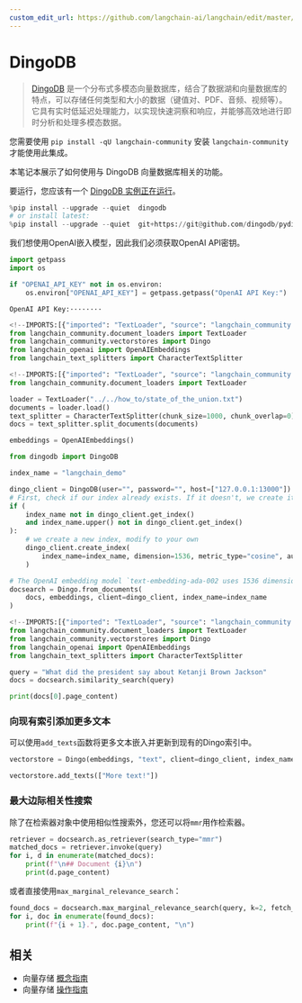 ```yaml
---
custom_edit_url: https://github.com/langchain-ai/langchain/edit/master/docs/docs/integrations/vectorstores/dingo.ipynb
---
```

# DingoDB

>[DingoDB](https://dingodb.readthedocs.io/en/latest/) 是一个分布式多模态向量数据库，结合了数据湖和向量数据库的特点，可以存储任何类型和大小的数据（键值对、PDF、音频、视频等）。它具有实时低延迟处理能力，以实现快速洞察和响应，并能够高效地进行即时分析和处理多模态数据。

您需要使用 `pip install -qU langchain-community` 安装 `langchain-community` 才能使用此集成。

本笔记本展示了如何使用与 DingoDB 向量数据库相关的功能。

要运行，您应该有一个 [DingoDB 实例正在运行](https://github.com/dingodb/dingo-deploy/blob/main/README.md)。


```python
%pip install --upgrade --quiet  dingodb
# or install latest:
%pip install --upgrade --quiet  git+https://git@github.com/dingodb/pydingo.git
```

我们想使用OpenAI嵌入模型，因此我们必须获取OpenAI API密钥。


```python
import getpass
import os

if "OPENAI_API_KEY" not in os.environ:
    os.environ["OPENAI_API_KEY"] = getpass.getpass("OpenAI API Key:")
```
```output
OpenAI API Key:········
```

```python
<!--IMPORTS:[{"imported": "TextLoader", "source": "langchain_community.document_loaders", "docs": "https://python.langchain.com/api_reference/community/document_loaders/langchain_community.document_loaders.text.TextLoader.html", "title": "DingoDB"}, {"imported": "Dingo", "source": "langchain_community.vectorstores", "docs": "https://python.langchain.com/api_reference/community/vectorstores/langchain_community.vectorstores.dingo.Dingo.html", "title": "DingoDB"}, {"imported": "OpenAIEmbeddings", "source": "langchain_openai", "docs": "https://python.langchain.com/api_reference/openai/embeddings/langchain_openai.embeddings.base.OpenAIEmbeddings.html", "title": "DingoDB"}, {"imported": "CharacterTextSplitter", "source": "langchain_text_splitters", "docs": "https://python.langchain.com/api_reference/text_splitters/character/langchain_text_splitters.character.CharacterTextSplitter.html", "title": "DingoDB"}]-->
from langchain_community.document_loaders import TextLoader
from langchain_community.vectorstores import Dingo
from langchain_openai import OpenAIEmbeddings
from langchain_text_splitters import CharacterTextSplitter
```


```python
<!--IMPORTS:[{"imported": "TextLoader", "source": "langchain_community.document_loaders", "docs": "https://python.langchain.com/api_reference/community/document_loaders/langchain_community.document_loaders.text.TextLoader.html", "title": "DingoDB"}]-->
from langchain_community.document_loaders import TextLoader

loader = TextLoader("../../how_to/state_of_the_union.txt")
documents = loader.load()
text_splitter = CharacterTextSplitter(chunk_size=1000, chunk_overlap=0)
docs = text_splitter.split_documents(documents)

embeddings = OpenAIEmbeddings()
```


```python
from dingodb import DingoDB

index_name = "langchain_demo"

dingo_client = DingoDB(user="", password="", host=["127.0.0.1:13000"])
# First, check if our index already exists. If it doesn't, we create it
if (
    index_name not in dingo_client.get_index()
    and index_name.upper() not in dingo_client.get_index()
):
    # we create a new index, modify to your own
    dingo_client.create_index(
        index_name=index_name, dimension=1536, metric_type="cosine", auto_id=False
    )

# The OpenAI embedding model `text-embedding-ada-002 uses 1536 dimensions`
docsearch = Dingo.from_documents(
    docs, embeddings, client=dingo_client, index_name=index_name
)
```


```python
<!--IMPORTS:[{"imported": "TextLoader", "source": "langchain_community.document_loaders", "docs": "https://python.langchain.com/api_reference/community/document_loaders/langchain_community.document_loaders.text.TextLoader.html", "title": "DingoDB"}, {"imported": "Dingo", "source": "langchain_community.vectorstores", "docs": "https://python.langchain.com/api_reference/community/vectorstores/langchain_community.vectorstores.dingo.Dingo.html", "title": "DingoDB"}, {"imported": "OpenAIEmbeddings", "source": "langchain_openai", "docs": "https://python.langchain.com/api_reference/openai/embeddings/langchain_openai.embeddings.base.OpenAIEmbeddings.html", "title": "DingoDB"}, {"imported": "CharacterTextSplitter", "source": "langchain_text_splitters", "docs": "https://python.langchain.com/api_reference/text_splitters/character/langchain_text_splitters.character.CharacterTextSplitter.html", "title": "DingoDB"}]-->
from langchain_community.document_loaders import TextLoader
from langchain_community.vectorstores import Dingo
from langchain_openai import OpenAIEmbeddings
from langchain_text_splitters import CharacterTextSplitter
```


```python
query = "What did the president say about Ketanji Brown Jackson"
docs = docsearch.similarity_search(query)
```


```python
print(docs[0].page_content)
```

### 向现有索引添加更多文本

可以使用`add_texts`函数将更多文本嵌入并更新到现有的Dingo索引中。


```python
vectorstore = Dingo(embeddings, "text", client=dingo_client, index_name=index_name)

vectorstore.add_texts(["More text!"])
```

### 最大边际相关性搜索

除了在检索器对象中使用相似性搜索外，您还可以将`mmr`用作检索器。


```python
retriever = docsearch.as_retriever(search_type="mmr")
matched_docs = retriever.invoke(query)
for i, d in enumerate(matched_docs):
    print(f"\n## Document {i}\n")
    print(d.page_content)
```

或者直接使用`max_marginal_relevance_search`：


```python
found_docs = docsearch.max_marginal_relevance_search(query, k=2, fetch_k=10)
for i, doc in enumerate(found_docs):
    print(f"{i + 1}.", doc.page_content, "\n")
```


## 相关

- 向量存储 [概念指南](/docs/concepts/#vector-stores)
- 向量存储 [操作指南](/docs/how_to/#vector-stores)
